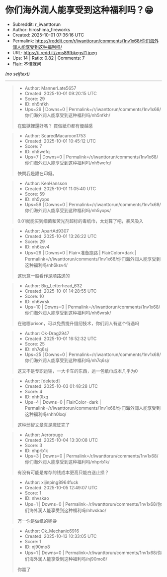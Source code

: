 # 你们海外润人能享受到这种福利吗？😁

- Subreddit: r_iwanttorun
- Author: hiroshima_fireworks
- Created: 2025-10-01 07:36:16 UTC
- Permalink: https://reddit.com/r/iwanttorun/comments/1nv1x68/你们海外润人能享受到这种福利吗/
- URL: https://i.redd.it/zms89fbkegsf1.jpeg
- Ups: 14 | Ratio: 0.82 | Comments: 7
- Flair: 不懂就问

_(no selftext)_

---

> - Author: MannerLate5657
> - Created: 2025-10-01 09:20:15 UTC
> - Score: 29
> - ID: nh5nfkh
> - Ups=29 | Downs=0 | Permalink=/r/iwanttorun/comments/1nv1x68/你们海外润人能享受到这种福利吗/nh5nfkh/
>
> 在監獄裡還好嗎？
> 買個紙巾都有優越感

> - Author: ScaredMacaroon1753
> - Created: 2025-10-01 10:45:12 UTC
> - Score: 7
> - ID: nh5wefq
> - Ups=7 | Downs=0 | Permalink=/r/iwanttorun/comments/1nv1x68/你们海外润人能享受到这种福利吗/nh5wefq/
>
> 快問我是誰在印錢。

> - Author: KenHansson
> - Created: 2025-10-01 11:05:40 UTC
> - Score: 59
> - ID: nh5yxps
> - Ups=59 | Downs=0 | Permalink=/r/iwanttorun/comments/1nv1x68/你们海外润人能享受到这种福利吗/nh5yxps/
>
> 0.01就能买到细菌和荧光剂超标的毒纸巾，太划算了吧，暴风吸入

> - Author: ApartAd9307
> - Created: 2025-10-01 13:26:22 UTC
> - Score: 29
> - ID: nh6ksv4
> - Ups=29 | Downs=0 | Flair=准备跑路 | FlairColor=dark | Permalink=/r/iwanttorun/comments/1nv1x68/你们海外润人能享受到这种福利吗/nh6ksv4/
>
> 这玩意一般看作是顺路送的

> - Author: Big_Letterhead_632
> - Created: 2025-10-01 14:28:55 UTC
> - Score: 10
> - ID: nh6wrsk
> - Ups=10 | Downs=0 | Permalink=/r/iwanttorun/comments/1nv1x68/你们海外润人能享受到这种福利吗/nh6wrsk/
>
> 在驰哪prison，可以免费提升缝纫技术，你们润人有这个待遇吗

> - Author: Ok-Drag2947
> - Created: 2025-10-01 16:52:32 UTC
> - Score: 25
> - ID: nh7q6sj
> - Ups=25 | Downs=0 | Permalink=/r/iwanttorun/comments/1nv1x68/你们海外润人能享受到这种福利吗/nh7q6sj/
>
> 这又不是专职运输，一大卡车的东西，运一包纸巾成本几乎为0

> - Author: [deleted]
> - Created: 2025-10-03 01:48:28 UTC
> - Score: 4
> - ID: nhh0lxq
> - Ups=4 | Downs=0 | FlairColor=dark | Permalink=/r/iwanttorun/comments/1nv1x68/你们海外润人能享受到这种福利吗/nhh0lxq/
>
> 这种弱智文章真是魔怔完了

> - Author: Aerorouge
> - Created: 2025-10-04 13:30:08 UTC
> - Score: 3
> - ID: nhprb1k
> - Ups=3 | Downs=0 | Permalink=/r/iwanttorun/comments/1nv1x68/你们海外润人能享受到这种福利吗/nhprb1k/
>
> 有没有可能是库存的钱成本更高只能白送止损？

> - Author: xijinping8964fuck
> - Created: 2025-10-05 12:49:07 UTC
> - Score: 1
> - ID: nhvskao
> - Ups=1 | Downs=0 | Permalink=/r/iwanttorun/comments/1nv1x68/你们海外润人能享受到这种福利吗/nhvskao/
>
> 万一你是做纸的呢😁

> - Author: Ok_Mechanic6916
> - Created: 2025-10-13 10:33:05 UTC
> - Score: 1
> - ID: nj90mo8
> - Ups=1 | Downs=0 | Permalink=/r/iwanttorun/comments/1nv1x68/你们海外润人能享受到这种福利吗/nj90mo8/
>
> 你赢了
